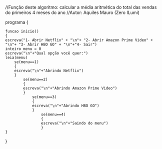 //Função deste algoritmo: calcular a média aritmética do total das vendas do primeiros 4 meses do ano
//Autor: Aquiles Mauro (Zero ILumi)

programa
{
	
	funcao inicio()
	{
	escreva("1- Abrir Netflix" + "\n"+ "2- Abrir Amazon Prime Video" + "\n"+ "3- Abrir HBO GO" + "\n"+"4- Sair")
	inteiro menu = 0
	escreva("\n"+"Qual opção você quer:")
	leia(menu)
     	se(menu==1)
     	{
     	escreva("\n"+"Abrindo Netflix")
     	}
     		se(menu==2)
     		{
     		escreva("\n"+"Abrindo Amazon Prime Video")	
     		}
     			se(menu==3)
     			{
     			escreva("\n"+"Abrindo HBO GO")
     			}
     				se(menu==4)
     				{
     				escreva("\n"+"Saindo do menu")
     				}	
	}
}
